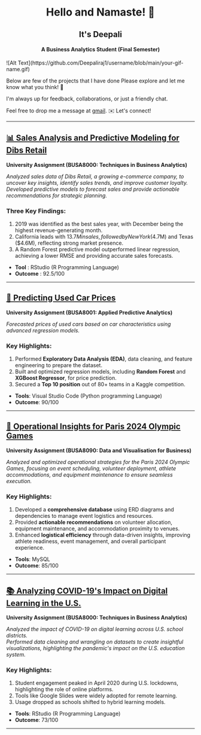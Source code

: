 <div align="center">

# Hello and Namaste! 🙏

## It's Deepali

#### A Business Analytics Student (Final Semester)


</div>
![Alt Text](https://github.com/Deepaliraj1/username/blob/main/your-gif-name.gif)


Below are few of the projects that I have done Please explore and let me know what you think! 🌟 <br/>

I'm always up for feedback, collaborations, or just a friendly chat. <br/>

Feel free to drop me a message at [gmail](deepaliraj1911@gmail.com). ✉️ Let's connect!

---
## [📊 Sales Analysis and Predictive Modeling for Dibs Retail](https://github.com/DeepaliRaj1/Files-with-Data/blob/main/Dibs.R)

**University Assignment (BUSA8000: Techniques in Business Analytics)**

*Analyzed sales data of Dibs Retail, a growing e-commerce company, to uncover key insights, identify sales trends, and improve customer loyalty. Developed predictive models to forecast sales and provide actionable recommendations for strategic planning.*

### Three Key Findings:
1. 2019 was identified as the best sales year, with December being the highest revenue-generating month.
2. California leads with $13.7M in sales, followed by New York ($4.7M) and Texas ($4.6M), reflecting strong market presence.
3. A Random Forest predictive model outperformed linear regression, achieving a lower RMSE and providing accurate sales forecasts.

- **Tool** : RStudio (R Programming Language)<br/>
- **Outcome** : 92.5/100

---
## [🚗 Predicting Used Car Prices](https://github.com/DeepaliRaj1/Files-with-Data/blob/main/CarPricePred.ipynb)

**University Assignment (BUSA8001: Applied Predictive Analytics)**

*Forecasted prices of used cars based on car characteristics using advanced regression models.*

### Key Highlights:
1. Performed **Exploratory Data Analysis (EDA)**, data cleaning, and feature engineering to prepare the dataset.
2. Built and optimized regression models, including **Random Forest** and **XGBoost Regressor**, for price prediction.
3. Secured a **Top 10 position** out of 80+ teams in a Kaggle competition.
 
- **Tools**: Visual Studio Code (Python programming Language)
- **Outcome**: 90/100

---
## [🏅 Operational Insights for Paris 2024 Olympic Games](https://docs.google.com/document/d/1OrLcsRq9mr0vG7QoHLrwxzEqNNoFlGI8/edit)

**University Assignment (BUSA8090: Data and Visualisation for Business)**

*Analyzed and optimized operational strategies for the Paris 2024 Olympic Games, focusing on event scheduling, volunteer deployment, athlete accommodations, and equipment maintenance to ensure seamless execution.*

### Key Highlights:
1. Developed a **comprehensive database** using ERD diagrams and dependencies to manage event logistics and resources.
2. Provided **actionable recommendations** on volunteer allocation, equipment maintenance, and accommodation proximity to venues.
3. Enhanced **logistical efficiency** through data-driven insights, improving athlete readiness, event management, and overall participant experience.
   
- **Tools**: MySQL
- **Outcome**: 85/100
---
## [📚 Analyzing COVID-19's Impact on Digital Learning in the U.S.](https://drive.google.com/drive/u/2/folders/1_DazSR1DXkiQfyGqeQdx4zE2VcVl4Laj)

**University Assignment (BUSA8000: Techniques in Business Analytics)**

*Analyzed the impact of COVID-19 on digital learning across U.S. school districts.  
Performed data cleaning and wrangling on datasets to create insightful visualizations, highlighting the pandemic's impact on the U.S. education system.*

### Key Highlights:
1. Student engagement peaked in April 2020 during U.S. lockdowns, highlighting the role of online platforms.
2. Tools like Google Slides were widely adopted for remote learning.
3. Usage dropped as schools shifted to hybrid learning models.

- **Tools**: RStudio (R Programming Language)
- **Outcome**: 73/100
---
